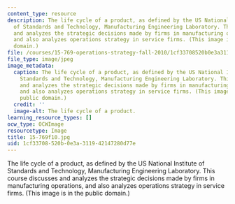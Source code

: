 ```yaml
---
content_type: resource
description: The life cycle of a product, as defined by the US National Institute
  of Standards and Technology, Manufacturing Engineering Laboratory. This course discusses
  and analyzes the strategic decisions made by firms in manufacturing operations,
  and also analyzes operations strategy in service firms. (This image is in the public
  domain.)
file: /courses/15-769-operations-strategy-fall-2010/1cf33708520b0e3a311942147280d77e_15-769f10.jpg
file_type: image/jpeg
image_metadata:
  caption: The life cycle of a product, as defined by the US National Institute of
    Standards and Technology, Manufacturing Engineering Laboratory. This course discusses
    and analyzes the strategic decisions made by firms in manufacturing operations,
    and also analyzes operations strategy in service firms. (This image is in the
    public domain.)
  credit: ''
  image-alt: The life cycle of a product.
learning_resource_types: []
ocw_type: OCWImage
resourcetype: Image
title: 15-769f10.jpg
uid: 1cf33708-520b-0e3a-3119-42147280d77e
---
```

The life cycle of a product, as defined by the US National Institute of Standards and Technology, Manufacturing Engineering Laboratory. This course discusses and analyzes the strategic decisions made by firms in manufacturing operations, and also analyzes operations strategy in service firms. (This image is in the public domain.)